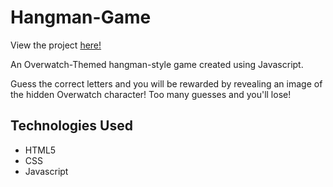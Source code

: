 # Hangman-Game

View the project [here!](https://github.com/blatde91/Hangman-Game)

An Overwatch-Themed hangman-style game created using Javascript.

Guess the correct letters and you will be rewarded by revealing an image of the hidden Overwatch character! Too many guesses and you'll lose!

## Technologies Used
- HTML5
- CSS
- Javascript
